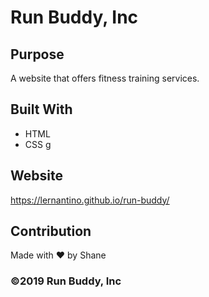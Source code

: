# Run Buddy, Inc

## Purpose
A website that offers fitness training services. 

## Built With
* HTML
* CSS
g
## Website
https://lernantino.github.io/run-buddy/

## Contribution
Made with ❤️ by Shane
### ©️2019 Run Buddy, Inc 
